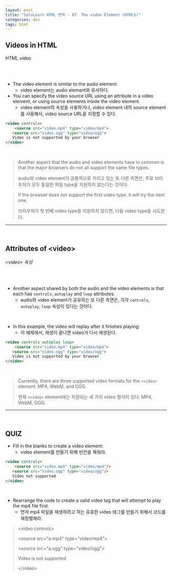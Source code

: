 ```yaml
---
layout: post
title: "SoloLearn HTML 번역 - 07. The video Element (HTML5)"
categories: dev
tags: html
---
```


## Videos in HTML

###### HTML video

<br>

- The video element is similar to the audio element.
  - video element는 audio element와 유사하다.
- You can specify the video source URL using an attribute in a video element, or using source elements inside the video element.
  - video element의 속성을 사용하거나, video element 내의 source element를 사용해서, video source URL을 지정할 수 있다.

```html
<video controls>
	<source src="video.mp4" type="video/mp4">
   <source src="video.ogg" type="video/ogg">
   Video is not supported by your browser
</video>
```

<br>

> Another aspect that the audio and video elements have in common is that the major browsers do not all support the same file types.
>
> audio와 video element가 공통적으로 가지고 있는 또 다른 측면은, 주요 브라우저가 모두 동일한 파일 type을 지원하지 않는다는 것이다.

> If the browser does not support the first video type, it will try the next one.
>
> 브라우저가 첫 번째 video type을 지원하지 않으면, 다음 video type을 시도한다.

------

<br>

## Attributes of \<video>

###### \<video> 속성

<br>

- Another aspect shared by both the audio and the video elements is that each has `controls`, `autoplay` and `loop` attributes.
  - audio와 video element가 공유하는 또 다른 측면은, 각각 `controls`, `autoplay`, `loop` 속성이 있다는 것이다.

<br>

- In this example, the video will replay after it finishes playing:
  - 이 예제에서, 재생이 끝나면 video가 다시 재생된다.

```html
<video controls autoplay loop>
	<source src="video.mp4" type="video/mp4">
   <source src="video.ogg" type="video/ogg">
   Video is not supported by your browser
</video>
```

<br>

> Currently, there are three supported video formats for the `<video>` element: MP4, WebM, and OGG.
>
> 현재 `<video>` element에는 지원되는 세 가지 video 형식이 있다: MP4, WebM, OGG.

------

<br>

## QUIZ

- Fill in the blanks to create a video element:
  - video element를 만들기 위해 빈칸을 채워라.

```html
<video controls>
	<source src="video.mp4" type="video/mp4"/>
   <source src="video.ogg" type="video/ogg"/>
   Video not supported
</video>
```

<br>

- Rearrange the code to create a valid video tag that will attempt to play the mp4 file first.
  - 먼저 mp4 파일을 재생하려고 하는 유효한 video 태그를 만들기 위해서 코드를 재정렬해라.

> \<video controls>
>
> \<source src="a.mp4" type="video/mp4">
>
> \<source src="a.ogg" type="video/ogg">
>
> Video is not supported
>
> \</video>

<br>